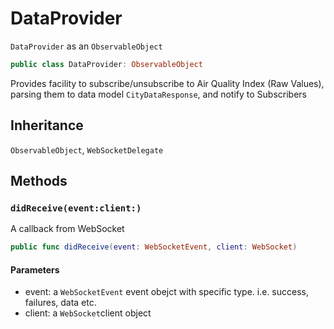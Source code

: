# DataProvider

`DataProvider` as an `ObservableObject`

``` swift
public class DataProvider: ObservableObject 
```

Provides facility to subscribe/unsubscribe to Air Quality Index (Raw Values),
parsing them to data model `CityDataResponse`,
and notify to Subscribers

## Inheritance

`ObservableObject`, `WebSocketDelegate`

## Methods

### `didReceive(event:client:)`

A callback from WebSocket

``` swift
public func didReceive(event: WebSocketEvent, client: WebSocket) 
```

#### Parameters

  - event: a `WebSocketEvent` event obejct with specific type. i.e. success, failures, data etc.
  - client: a `WebSocket`client object
